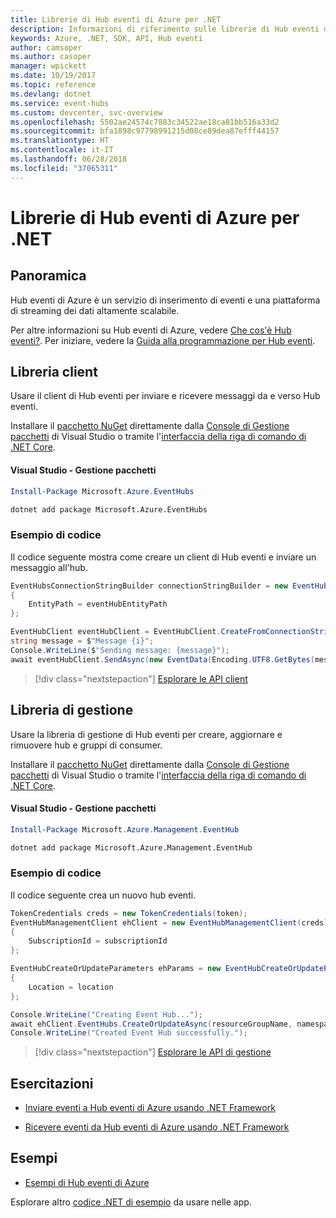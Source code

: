 ```yaml
---
title: Librerie di Hub eventi di Azure per .NET
description: Informazioni di riferimento sulle librerie di Hub eventi di Azure per .NET
keywords: Azure, .NET, SDK, API, Hub eventi
author: camsoper
ms.author: casoper
manager: wpickett
ms.date: 10/19/2017
ms.topic: reference
ms.devlang: dotnet
ms.service: event-hubs
ms.custom: devcenter, svc-overview
ms.openlocfilehash: 5502ae24574c7883c34522ae18ca81bb516a33d2
ms.sourcegitcommit: bfa1898c97798991215d08ce89dea87efff44157
ms.translationtype: HT
ms.contentlocale: it-IT
ms.lasthandoff: 06/28/2018
ms.locfileid: "37065311"
---
```

# <a name="azure-event-hubs-libraries-for-net"></a>Librerie di Hub eventi di Azure per .NET

## <a name="overview"></a>Panoramica

Hub eventi di Azure è un servizio di inserimento di eventi e una piattaforma di streaming dei dati altamente scalabile.

Per altre informazioni su Hub eventi di Azure, vedere [Che cos'è Hub eventi?](/azure/event-hubs/event-hubs-what-is-event-hubs).  Per iniziare, vedere la [Guida alla programmazione per Hub eventi](/azure/event-hubs/event-hubs-programming-guide).

## <a name="client-library"></a>Libreria client

Usare il client di Hub eventi per inviare e ricevere messaggi da e verso Hub eventi.

Installare il [pacchetto NuGet](https://www.nuget.org/packages/Microsoft.Azure.EventHubs) direttamente dalla [Console di Gestione pacchetti][PackageManager] di Visual Studio o tramite l'[interfaccia della riga di comando di .NET Core][DotNetCLI].

#### <a name="visual-studio-package-manager"></a>Visual Studio - Gestione pacchetti

```powershell
Install-Package Microsoft.Azure.EventHubs
```

```bash
dotnet add package Microsoft.Azure.EventHubs
```

### <a name="code-example"></a>Esempio di codice

Il codice seguente mostra come creare un client di Hub eventi e inviare un messaggio all'hub.

```csharp
EventHubsConnectionStringBuilder connectionStringBuilder = new EventHubsConnectionStringBuilder(eventHubConnectionString)
{
    EntityPath = eventHubEntityPath
};

EventHubClient eventHubClient = EventHubClient.CreateFromConnectionString(connectionStringBuilder.ToString());
string message = $"Message {i}";
Console.WriteLine($"Sending message: {message}");
await eventHubClient.SendAsync(new EventData(Encoding.UTF8.GetBytes(message)));
```

> [!div class="nextstepaction"]
> [Esplorare le API client](/dotnet/api/overview/azure/eventhub/client)

## <a name="management-library"></a>Libreria di gestione

Usare la libreria di gestione di Hub eventi per creare, aggiornare e rimuovere hub e gruppi di consumer.

Installare il [pacchetto NuGet](https://www.nuget.org/packages/Microsoft.Azure.Management.EventHub) direttamente dalla [Console di Gestione pacchetti][PackageManager] di Visual Studio o tramite l'[interfaccia della riga di comando di .NET Core][DotNetCLI].

#### <a name="visual-studio-package-manager"></a>Visual Studio - Gestione pacchetti

```powershell
Install-Package Microsoft.Azure.Management.EventHub
```

```bash
dotnet add package Microsoft.Azure.Management.EventHub
```

### <a name="code-example"></a>Esempio di codice

Il codice seguente crea un nuovo hub eventi.

```csharp
TokenCredentials creds = new TokenCredentials(token);
EventHubManagementClient ehClient = new EventHubManagementClient(creds)
{
    SubscriptionId = subscriptionId
};

EventHubCreateOrUpdateParameters ehParams = new EventHubCreateOrUpdateParameters()
{
    Location = location
};

Console.WriteLine("Creating Event Hub...");
await ehClient.EventHubs.CreateOrUpdateAsync(resourceGroupName, namespaceName, EventHubName, ehParams);
Console.WriteLine("Created Event Hub successfully.");
```

> [!div class="nextstepaction"]
> [Esplorare le API di gestione](/dotnet/api/overview/azure/eventhub/management)

## <a name="tutorials"></a>Esercitazioni

* [Inviare eventi a Hub eventi di Azure usando .NET Framework](/azure/event-hubs/event-hubs-dotnet-framework-getstarted-send)

* [Ricevere eventi da Hub eventi di Azure usando .NET Framework](/azure/event-hubs/event-hubs-dotnet-framework-getstarted-receive-eph)

## <a name="samples"></a>Esempi

* [Esempi di Hub eventi di Azure](https://github.com/Azure/azure-event-hubs/tree/master/samples)

Esplorare altro [codice .NET di esempio](https://azure.microsoft.com/resources/samples/?platform=dotnet) da usare nelle app.

[PackageManager]: https://docs.microsoft.com/nuget/tools/package-manager-console
[DotNetCLI]: https://docs.microsoft.com/dotnet/core/tools/dotnet-add-package
